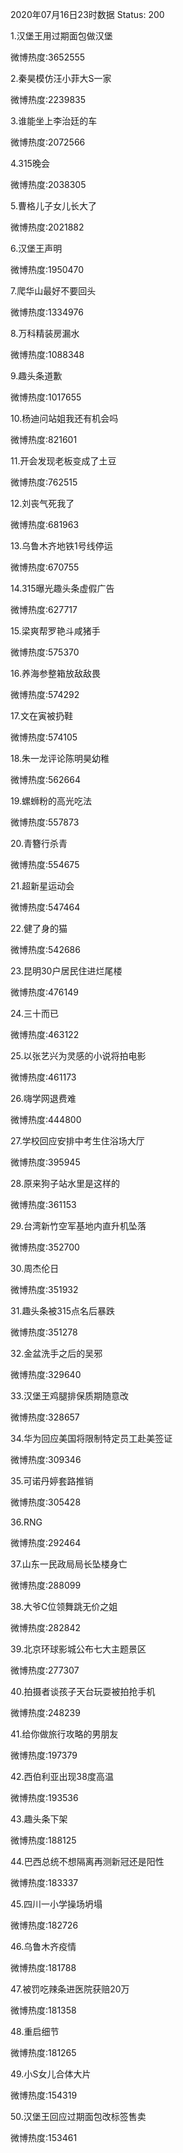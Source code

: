 2020年07月16日23时数据
Status: 200

1.汉堡王用过期面包做汉堡

微博热度:3652555

2.秦昊模仿汪小菲大S一家

微博热度:2239835

3.谁能坐上李治廷的车

微博热度:2072566

4.315晚会

微博热度:2038305

5.曹格儿子女儿长大了

微博热度:2021882

6.汉堡王声明

微博热度:1950470

7.爬华山最好不要回头

微博热度:1334976

8.万科精装房漏水

微博热度:1088348

9.趣头条道歉

微博热度:1017655

10.杨迪问站姐我还有机会吗

微博热度:821601

11.开会发现老板变成了土豆

微博热度:762515

12.刘丧气死我了

微博热度:681963

13.乌鲁木齐地铁1号线停运

微博热度:670755

14.315曝光趣头条虚假广告

微博热度:627717

15.梁爽帮罗艳斗咸猪手

微博热度:575370

16.养海参整箱放敌敌畏

微博热度:574292

17.文在寅被扔鞋

微博热度:574105

18.朱一龙评论陈明昊幼稚

微博热度:562664

19.螺蛳粉的高光吃法

微博热度:557873

20.青簪行杀青

微博热度:554675

21.超新星运动会

微博热度:547464

22.健了身的猫

微博热度:542686

23.昆明30户居民住进烂尾楼

微博热度:476149

24.三十而已

微博热度:463122

25.以张艺兴为灵感的小说将拍电影

微博热度:461173

26.嗨学网退费难

微博热度:444800

27.学校回应安排中考生住浴场大厅

微博热度:395945

28.原来狗子站水里是这样的

微博热度:361153

29.台湾新竹空军基地内直升机坠落

微博热度:352700

30.周杰伦日

微博热度:351932

31.趣头条被315点名后暴跌

微博热度:351278

32.金盆洗手之后的吴邪

微博热度:329640

33.汉堡王鸡腿排保质期随意改

微博热度:328657

34.华为回应美国将限制特定员工赴美签证

微博热度:309346

35.可诺丹婷套路推销

微博热度:305428

36.RNG

微博热度:292464

37.山东一民政局局长坠楼身亡

微博热度:288099

38.大爷C位领舞跳无价之姐

微博热度:282842

39.北京环球影城公布七大主题景区

微博热度:277307

40.拍摄者谈孩子天台玩耍被拍抢手机

微博热度:248239

41.给你做旅行攻略的男朋友

微博热度:197379

42.西伯利亚出现38度高温

微博热度:193536

43.趣头条下架

微博热度:188125

44.巴西总统不想隔离再测新冠还是阳性

微博热度:183337

45.四川一小学操场坍塌

微博热度:182726

46.乌鲁木齐疫情

微博热度:181788

47.被罚吃辣条进医院获赔20万

微博热度:181358

48.重启细节

微博热度:181265

49.小S女儿合体大片

微博热度:154319

50.汉堡王回应过期面包改标签售卖

微博热度:153461

